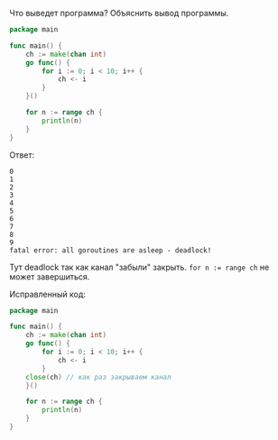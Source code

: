 Что выведет программа? Объяснить вывод программы.

```go
package main

func main() {
	ch := make(chan int)
	go func() {
		for i := 0; i < 10; i++ {
			ch <- i
		}
	}()

	for n := range ch {
		println(n)
	}
}
```

Ответ:
```
0
1
2
3
4
5
6
7
8
9
fatal error: all goroutines are asleep - deadlock!

```

Тут deadlock так как канал "забыли" закрыть. `for n := range ch` не может завершиться.

Исправленный код:

```go
package main

func main() {
	ch := make(chan int)
	go func() {
		for i := 0; i < 10; i++ {
			ch <- i
		}
    close(ch) // как раз закрываем канал 
	}()

	for n := range ch {
		println(n)
	}
}
```

